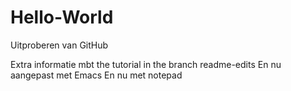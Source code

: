 # Hello-World
Uitproberen van GitHub

Extra informatie mbt the tutorial in the branch readme-edits
En nu aangepast met Emacs
En nu met notepad